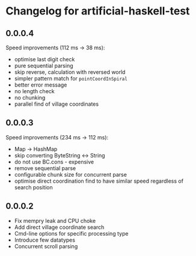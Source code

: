 # Changelog for artificial-haskell-test


## 0.0.0.4
  Speed improvements (112 ms -> 38 ms):
  - optimise last digit check
  - pure sequential parsing
  - skip reverse, calculation with reversed world
  - simpler pattern match for `pointCoordInSpiral`
  - better error message
  - no length check
  - no chunking
  - parallel find of village coordinates

## 0.0.0.3
  Speed improvements (234 ms -> 112 ms):
  - Map -> HashMap
  - skip converting ByteString <-> String
  - do not use BC.cons - expensive
  - remove sequential parse
  - configurable chunk size for concurrent parse
  - optimise direct coordination find to have similar speed regardless of search position

## 0.0.0.2
  - Fix mempry leak and CPU choke
  - Add direct village coordinate search
  - Cmd-line options for specific processing type
  - Introduce few datatypes
  - Concurrent scroll parsing
